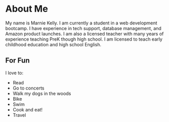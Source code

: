 # About Me

My name is Marnie Kelly. I am currently a student in a web development bootcamp.
I have experience in tech support, database management, and Amazon product launches.
I am also a licensed teacher with many years of experience teaching PreK though high school. I am licensed to teach early childhood education and high school English.

## For Fun

I love to:
* Read
* Go to concerts
* Walk my dogs in the woods
* Bike
* Swim
* Cook and eat!
* Travel

